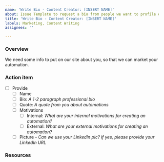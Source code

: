 ```yaml
---
name: 'Write Bio - Content Creator: [INSERT NAME]'
about: Issue Template to request a bio from people we want to profile on the site.
title: 'Write Bio - Content Creator: [INSERT NAME]'
labels: Marketing, Content Writing
assignees: ''

---
```


### Overview
We need some info to put on our site about you, so that we can market your automation.

### Action item
- [ ] Provide 
   - [ ] Name
   - [ ] Bio: _A 1-2 paragraph professional bio_
   - [ ] Quote:  _A quote from you about automations_
   - [ ] Motivations
      - [ ] Internal:  _What are your internal motivations for creating an automation?_
      - [ ] External: _What are your external motivations for creating an automation?_
   - [ ] Picture - _Can we use your LinkedIn pic? If yes, please provide your LinkedIn URL_

### Resources
